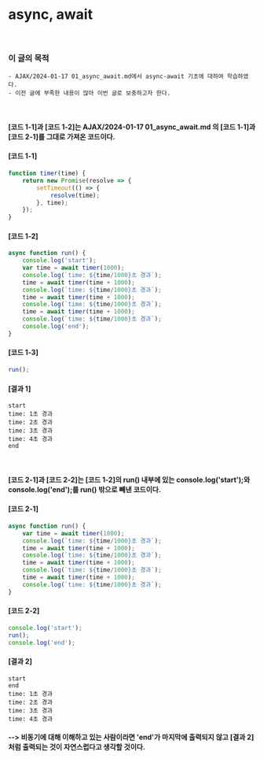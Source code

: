 # async, await
<br/>

### 이 글의 목적
    - AJAX/2024-01-17 01_async_await.md에서 async-await 기초에 대하여 학습하였다.
    - 이전 글에 부족한 내용이 많아 이번 글로 보충하고자 한다.
<br/>

#### [코드 1-1]과 [코드 1-2]는 AJAX/2024-01-17 01_async_await.md 의 [코드 1-1]과 [코드 2-1]를 그대로 가져온 코드이다.
#### [코드 1-1]
```javascript
function timer(time) {
    return new Promise(resolve => {
        setTimeout(() => {
            resolve(time);
        }, time);
    });
}
```
#### [코드 1-2]
```javascript
async function run() {
    console.log('start');
    var time = await timer(1000);
    console.log(`time: ${time/1000}초 경과`);
    time = await timer(time + 1000);
    console.log(`time: ${time/1000}초 경과`);
    time = await timer(time + 1000);
    console.log(`time: ${time/1000}초 경과`);
    time = await timer(time + 1000);
    console.log(`time: ${time/1000}초 경과`);
    console.log('end');
}
```
#### [코드 1-3]
```javascript
run();
```
#### [결과 1]
```plaintext
start
time: 1초 경과
time: 2초 경과
time: 3초 경과
time: 4초 경과
end
```
<br/>

#### [코드 2-1]과 [코드 2-2]는 [코드 1-2]의 run() 내부에 있는 console.log('start');와 console.log('end');를 run() 밖으로 빼낸 코드이다.
#### [코드 2-1]
```javascript
async function run() {
    var time = await timer(1000);
    console.log(`time: ${time/1000}초 경과`);
    time = await timer(time + 1000);
    console.log(`time: ${time/1000}초 경과`);
    time = await timer(time + 1000);
    console.log(`time: ${time/1000}초 경과`);
    time = await timer(time + 1000);
    console.log(`time: ${time/1000}초 경과`);
}
```
#### [코드 2-2]
```javascript
console.log('start');
run();
console.log('end');
```
#### [결과 2]
```plaintext
start
end
time: 1초 경과
time: 2초 경과
time: 3초 경과
time: 4초 경과
```
#### --> 비동기에 대해 이해하고 있는 사람이라면 'end'가 마지막에 출력되지 않고 [결과 2]처럼 출력되는 것이 자연스럽다고 생각할 것이다.
<br/>


